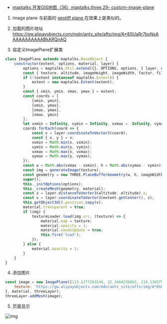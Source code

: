 - [maptalks 开发GIS地图（36）maptalks.three.29- custom-image-plane  ](https://www.cnblogs.com/googlegis/p/14737732.html)

1. image plane 与前面的 [geotiff plane ](https://www.cnblogs.com/googlegis/p/14736002.html)在效果上是类似的。

2. 加载的图片地址 https://gw.alipayobjects.com/mdn/antv_site/afts/img/A*8SUaRr7bxNsAAAAAAAAAAABkARQnAQ

3. 自定义ImagePlane扩展类

```js
class ImagePlane extends maptalks.BaseObject {
    constructor(extent, options, material, layer) {
        options = maptalks.Util.extend({}, OPTIONS, options, { layer, extent });
        const { texture, altitude, imageHeight, imageWidth, factor, filterIndex } = options;
        if (!(extent instanceof maptalks.Extent)) {
            extent = new maptalks.Extent(extent);
        }
        const { xmin, ymin, xmax, ymax } = extent;
        const coords = [
            [xmin, ymin],
            [xmin, ymax],
            [xmax, ymax],
            [xmax, ymin]
        ];
        let vxmin = Infinity, vymin = Infinity, vxmax = -Infinity, vymax = -Infinity;
        coords.forEach(coord => {
            const v = layer.coordinateToVector3(coord);
            const { x, y } = v;
            vxmin = Math.min(x, vxmin);
            vymin = Math.min(y, vymin);
            vxmax = Math.max(x, vxmax);
            vymax = Math.max(y, vymax);
        });
        const w = Math.abs(vxmax - vxmin), h = Math.abs(vymax - vymin);
        const img = generateImage(texture);
        const geometry = new THREE.PlaneBufferGeometry(w, h, imageWidth - 1, imageHeight - 1);
        super();
        this._initOptions(options);
        this._createMesh(geometry, material);
        const z = layer.distanceToVector3(altitude, altitude).x;
        const v = layer.coordinateToVector3(extent.getCenter(), z);
        this.getObject3d().position.copy(v);
        material.transparent = true;
        if (img) {
            textureLoader.load(img.src, (texture) => {
                material.map = texture;
                material.opacity = 1;
                material.needsUpdate = true;
                this.fire('load');
            });
        } else {
            material.opacity = 1;
        }
    }
}
```

4. 添加图片

```js
const image = new ImagePlane([113.1277263548, 32.3464238863, 118.1365790452, 36.4786759137], {
    texture: 'https://gw.alipayobjects.com/mdn/antv_site/afts/img/A*8SUaRr7bxNsAAAAAAAAAAABkARQnAQ'
}, material, threeLayer);
threeLayer.addMesh(image);
```

5. 页面显示

![img](https://img2020.cnblogs.com/blog/59231/202105/59231-20210507092039639-572334314.png)


